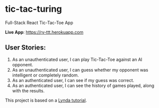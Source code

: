 # tic-tac-turing
Full-Stack React Tic-Tac-Toe App

**Live App**: https://rv-ttt.herokuapp.com

## User Stories:
1. As an unauthenticated user, I can play Tic-Tac-Toe against an AI opponent.
2. As an unauthenticated user, I can guess whether my opponent was intelligent or completely random.
3. As an authenticated user, I can see if my guess was correct.
4. As an authenticated user, I can see the history of games played, along with the results.

This project is based on a [Lynda tutorial](https://www.lynda.com/React-js-tutorials/Welcome/558648/597656-4.html).
